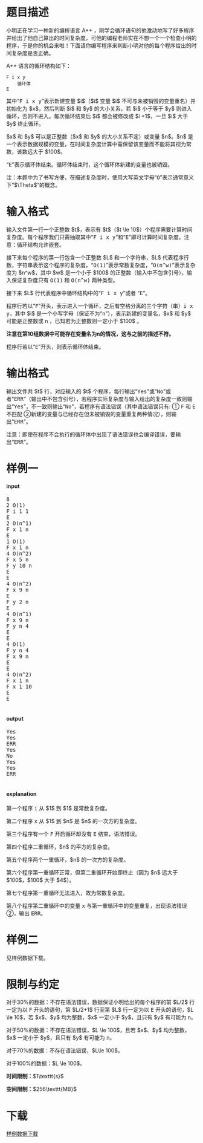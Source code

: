 # 题目描述

<p>小明正在学习一种新的编程语言 A++ ，刚学会循环语句的他激动地写了好多程序并给出了他自己算出的时间复杂度，可他的编程老师实在不想一个一个检查小明的程序，于是你的机会来啦！下面请你编写程序来判断小明对他的每个程序给出的时间复杂度是否正确。</p>
<p>A++ 语言的循环结构如下：</p>
<pre><code>F i x y
    循环体
E</code></pre>
<p>其中“<samp>F i x y</samp>”表示新建变量 $i$（$i$ 变量 $i$ 不可与未被销毁的变量重名）并初始化为 $x$，然后判断 $i$ 和 $y$ 的大小关系，若 $i$ 小于等于 $y$ 则进入循环，否则不进入。每次循环结束后 $i$ 都会被修改成 $i +1$，一旦 $i$ 大于 $y$ 终止循环。</p>
<p>$x$ 和 $y$ 可以是正整数（$x$ 和 $y$ 的大小关系不定）或变量 $n$。$n$ 是一个表示数据规模的变量，在时间复杂度计算中需保留该变量而不能将其视为常数，该数远大于 $100$。</p>
<p>“<samp>E</samp>”表示循环体结束。循环体结束时，这个循环体新建的变量也被销毁。</p>
<p>注：本题中为了书写方便，在描述复杂度时，使用大写英文字母“<samp>O</samp>”表示通常意义下“$\Theta$”的概念。</p>

# 输入格式


<p>输入文件第一行一个正整数 $t$，表示有 $t$（$t \le 10$）个程序需要计算时间复杂度。每个程序我们只需抽取其中“<samp>F i x y</samp>”和“<samp>E</samp>”即可计算时间复杂度。注意：循环结构允许嵌套。</p>
<p>接下来每个程序的第一行包含一个正整数 $L$ 和一个字符串，$L$ 代表程序行数，字符串表示这个程序的复杂度，“<samp>O(1)</samp>”表示常数复杂度，“<samp>O(n^w)</samp>”表示复杂度为 $n^w$，其中 $w$ 是一个小于 $100$ 的正整数（输入中不包含引号），输入保证复杂度只有 <samp>O(1)</samp> 和 <samp>O(n^w)</samp> 两种类型。</p>
<p>接下来 $L$ 行代表程序中循环结构中的“<samp>F i x y</samp>”或者 “<samp>E</samp>”。</p>
<p>程序行若以“<samp>F</samp>”开头，表示进入一个循环，之后有空格分离的三个字符（串）<samp>i x y</samp>，其中 $i$ 是一个小写字母（保证不为“<samp>n</samp>”），表示新建的变量名，$x$ 和 $y$ 可能是正整数或 <samp>n</samp> ，已知若为正整数则一定小于 $100$ 。</p>
<p><strong>注意在第10组数据中可能存在变量名为<samp>n</samp>的情况，这与之前的描述不符。</strong></p>
<p>程序行若以“<samp>E</samp>”开头，则表示循环体结束。</p>

# 输出格式


<p>输出文件共 $t$ 行，对应输入的 $t$ 个程序，每行输出“<samp>Yes</samp>”或“<samp>No</samp>”或者“<samp>ERR</samp>”（输出中不包含引号），若程序实际复杂度与输入给出的复杂度一致则输出“<samp>Yes</samp>”，不一致则输出“<samp>No</samp>”，若程序有语法错误（其中语法错误只有: ① <samp>F</samp> 和 <samp>E</samp> 不匹配 ②新建的变量与已经存在但未被销毁的变量重复两种情况），则输出“<samp>ERR</samp>”。</p>
<p>注意：即使在程序不会执行的循环体中出现了语法错误也会编译错误，要输出“<samp>ERR</samp>”。</p>

# 样例一


<h4>input</h4>
<pre>8
2 O(1)
F i 1 1
E
2 O(n^1)
F x 1 n
E
1 O(1)
F x 1 n
4 O(n^2)
F x 5 n
F y 10 n
E
E
4 O(n^2)
F x 9 n
E
F y 2 n
E
4 O(n^1)
F x 9 n
F y n 4
E
E
4 O(1)
F y n 4
F x 9 n
E
E
4 O(n^2)
F x 1 n
F x 1 10
E
E

</pre>

<h4>output</h4>
<pre>Yes
Yes
ERR
Yes
No
Yes
Yes
ERR

</pre>

<h4>explanation</h4>
<p>第一个程序 <samp>i</samp> 从 $1$ 到 $1$ 是常数复杂度。</p>
<p>第二个程序 <samp>x</samp> 从 $1$ 到 $n$ 是 $n$ 的一次方的复杂度。</p>
<p>第三个程序有一个 <samp>F</samp> 开启循环却没有 <samp>E</samp> 结束，语法错误。</p>
<p>第四个程序二重循环，$n$ 的平方的复杂度。</p>
<p>第五个程序两个一重循环，$n$ 的一次方的复杂度。</p>
<p>第六个程序第一重循环正常，但第二重循环开始即终止（因为 $n$ 远大于 $100$，$100$ 大于 $4$）。</p>
<p>第七个程序第一重循环无法进入，故为常数复杂度。</p>
<p>第八个程序第二重循环中的变量 <samp>x</samp> 与第一重循环中的变量重复，出现语法错误②，输出 <samp>ERR</samp>。</p>

# 样例二


<p>见样例数据下载。</p>

# 限制与约定


<p>对于30%的数据：不存在语法错误，数据保证小明给出的每个程序的前 $L/2$ 行一定为以 <samp>F</samp> 开头的语句，第 $L/2+1$ 行至第 $L$ 行一定为以 <samp>E</samp> 开头的语句，$L \le 10$，若 $x$、$y$ 均为整数，$x$ 一定小于 $y$，且只有 $y$ 有可能为 <samp>n</samp>。</p>
<p>对于50%的数据：不存在语法错误，$L \le 100$，且若 $x$、$y$ 均为整数，$x$ 一定小于 $y$，且只有 $y$ 有可能为 <samp>n</samp>。</p>
<p>对于70%的数据：不存在语法错误，$L\le 100$。</p>
<p>对于100%的数据：$L \le 100$。</p>
<p><strong>时间限制：</strong>$1\texttt{s}$</p>
<p><strong>空间限制：</strong>$256\texttt{MB}$</p>

# 下载


<p><a href="/download.php?type=problem&amp;id=330">样例数据下载</a></p>
